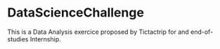 # DataScienceChallenge

This is a Data Analysis exercice proposed by Tictactrip for and end-of-studies Internship.
